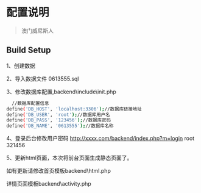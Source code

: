 # 配置说明
> 澳门威尼斯人

## Build Setup

1、创建数据

2、导入数据文件 0613555.sql

3、修改数据库配置,backend\include\init.php

``` bash
  //数据库配置信息
define('DB_HOST', 'localhost:3306');//数据库链接地址
define('DB_USER', 'root');//数据库用户名
define('DB_PASS', '123456');//数据库密码
define('DB_NAME', '0613555');//数据库名称
```
4、登录后台修改用户密码
http://xxxx.com/backend/index.php?m=login
root 321456

5、更新html页面，本次将前台页面生成静态页面了。

如有更新请修改首页模板backend\html.php

详情页面模板backend\activity.php

